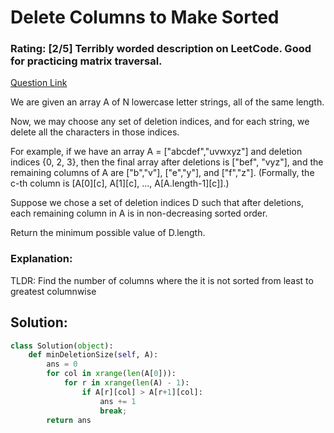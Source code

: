 # Delete Columns to Make Sorted
### Rating: [2/5] Terribly worded description on LeetCode. Good for practicing matrix traversal.

[Question Link](https://leetcode.com/problems/delete-columns-to-make-sorted/)  

We are given an array A of N lowercase letter strings, all of the same length.  

Now, we may choose any set of deletion indices, and for each string, we delete all the characters in those indices.  

For example, if we have an array A = ["abcdef","uvwxyz"] and deletion indices {0, 2, 3}, then the final array after deletions is ["bef", "vyz"], and the remaining columns of A are ["b","v"], ["e","y"], and ["f","z"].  (Formally, the c-th column is [A[0][c], A[1][c], ..., A[A.length-1][c]].)  

Suppose we chose a set of deletion indices D such that after deletions, each remaining column in A is in non-decreasing sorted order.  

Return the minimum possible value of D.length.  

### Explanation:
TLDR: Find the number of columns where the it is not sorted from least to greatest columnwise

## Solution:
```Python
class Solution(object):
    def minDeletionSize(self, A):
        ans = 0
        for col in xrange(len(A[0])):
            for r in xrange(len(A) - 1):
                if A[r][col] > A[r+1][col]:
                    ans += 1
                    break;
        return ans
```
